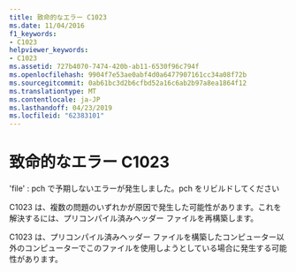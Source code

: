 ```yaml
---
title: 致命的なエラー C1023
ms.date: 11/04/2016
f1_keywords:
- C1023
helpviewer_keywords:
- C1023
ms.assetid: 727b4070-7474-420b-ab11-6530f96c794f
ms.openlocfilehash: 9904f7e53ae0abf4d0a6477907161cc34a08f72b
ms.sourcegitcommit: 0ab61bc3d2b6cfbd52a16c6ab2b97a8ea1864f12
ms.translationtype: MT
ms.contentlocale: ja-JP
ms.lasthandoff: 04/23/2019
ms.locfileid: "62383101"
---
```

# <a name="fatal-error-c1023"></a>致命的なエラー C1023

'file' : pch で予期しないエラーが発生しました。pch をリビルドしてください

C1023 は、複数の問題のいずれかが原因で発生した可能性があります。これを解決するには、プリコンパイル済みヘッダー ファイルを再構築します。

C1023 は、プリコンパイル済みヘッダー ファイルを構築したコンピューター以外のコンピューターでこのファイルを使用しようとしている場合に発生する可能性があります。